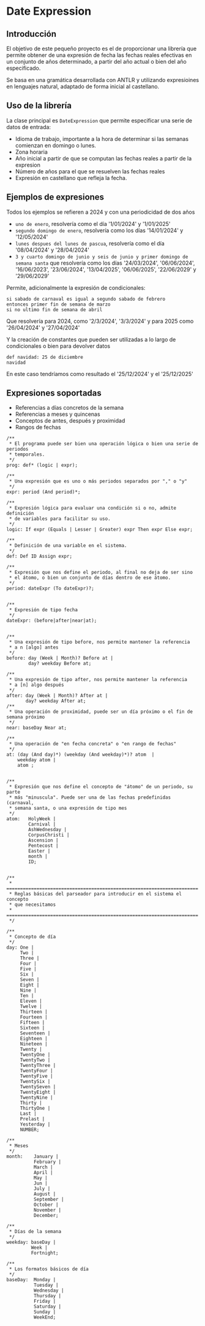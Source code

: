 # Date Expression 

## Introducción
El objetivo de este pequeño proyecto es el de proporcionar una librería que
permite obtener de una expresión de fecha las fechas reales 
efectivas en un conjunto de años determinado, a partir del año actual o 
bien del año especificado.

Se basa en una gramática desarrollada con ANTLR y utilizando expresioines en
lenguajes natural, adaptado de forma inicial al castellano.

## Uso de la librería
La clase principal es `DateExpression` que permite especificar una
serie de datos de entrada:

* Idioma de trabajo, importante a la hora de determinar si las semanas 
  comienzan en domingo o lunes.
* Zona horaria
* Año inicial a partir de que se computan las fechas reales a partir de la expresion
* Número de años para el que se resuelven las fechas reales
* Expresión en castellano que refleja la fecha.


## Ejemplos de expresiones

Todos los ejemplos se refieren a 2024 y con una periodicidad de dos años
* `uno de enero`, resolvería como el día '1/01/2024' y '1/01/2025'
* `segundo domingo de enero`, resolvería como los días '14/01/2024' y '12/05/2024'
* `lunes despues del lunes de pascua`, resolvería como el día '08/04/2024' y '28/04/2024'
* `3 y cuarto domingo de junio y seis de junio y primer domingo de semana santa` que resolvería como los días
  '24/03/2024', '06/06/2024', '16/06/2023', '23/06/2024', '13/04/2025', '06/06/2025', '22/06/2029' y '29/06/2029'

Permite, adicionalmente la expresión de condicionales:
```
si sabado de carnaval es igual a segundo sabado de febrero
entonces primer fin de semana de marzo
si no ultimo fin de semana de abril
```   

Que resolvería para 2024, como '2/3/2024', '3/3/2024' y para 2025 como '26/04/2024' y '27/04/2024'

Y la creación de constantes que pueden ser utilizadas a lo largo de condicionales o bien para devolver datos
```
def navidad: 25 de diciembre
navidad
```
En este caso tendríamos como resultado el '25/12/2024' y el '25/12/2025'

## Expresiones soportadas

* Referencias a días concretos de la semana
* Referencias a meses y quincenas
* Conceptos de antes, después y proximidad
* Rangos de fechas

````
/**
 * El programa puede ser bien una operación lógica o bien una serie de periodos
 * temporales.
 */
prog: def* (logic | expr);

/**
 * Una expresión que es uno o más periodos separados por "," o "y"
 */
expr: period (And period)*;

/**
 * Expresión lógica para evaluar una condición si o no, admite definición
 * de variables para facilitar su uso.
 */
logic: If expr (Equals | Lesser | Greater) expr Then expr Else expr;

/**
 * Definición de una variable en el sistema.
 */
def: Def ID Assign expr;

/**
 * Expresión que nos define el periodo, al final no deja de ser sino
 * el átomo, o bien un conjunto de días dentro de ese átomo.
 */
period: dateExpr (To dateExpr)?;


/**
 * Expresión de tipo fecha
 */
dateExpr: (before|after|near|at);


/**
 * Una expresión de tipo before, nos permite mantener la referencia
 * a n [algo] antes
 */
before: day (Week | Month)? Before at |
        day? weekday Before at;

/**
 * Una expresión de tipo after, nos permite mantener la referencia
 * a [n] algo después
 */
after: day (Week | Month)? After at |
       day? weekday After at;
/**
 * Una operación de proximidad, puede ser un día próximo o el fin de semana próximo
 */
near: baseDay Near at;

/**
 * Una operación de "en fecha concreta" o "en rango de fechas"
 */
at: (day (And day)*) (weekday (And weekday)*)? atom  |
    weekday atom |
    atom ;


/**
 * Expresión que nos define el concepto de "átomo" de un periodo, su parte
 * más "minuscula". Puede ser una de las fechas predefinidas (carnaval,
 * semana santa, o una expresión de tipo mes
 */
atom:   HolyWeek |
        Carnival |
        AshWednesday |
        CorpusChristi |
        Ascension |
        Pentecost |
        Easter |
        month |
        ID;


/**
 * ======================================================================
 * Reglas básicas del parseador para introducir en el sistema el concepto
 * que necesitamos
 * ======================================================================
 */

/**
 * Concepto de día
 */
day: One |
     Two |
     Three |
     Four |
     Five |
     Six |
     Seven |
     Eight |
     Nine |
     Ten |
     Eleven |
     Twelve |
     Thirteen |
     Fourteen |
     Fifteen |
     Sixteen |
     Seventeen |
     Eighteen |
     Nineteen |
     Twenty |
     TwentyOne |
     TwentyTwo |
     TwentyThree |
     TwentyFour |
     TwentyFive |
     TwentySix |
     TwentySeven |
     TwentyEight |
     TwentyNine |
     Thirty |
     ThirtyOne |
     Last |
     Prelast |
     Yesterday |
     NUMBER;

/**
 * Meses
 */
month:    January |
          February |
          March |
          April |
          May |
          Jun |
          July |
          August |
          September |
          October |
          November |
          December;

/**
 * Días de la semana
 */
weekday: baseDay |
         Week |
         Fortnight;

/**
 * Los formatos básicos de día
 */
baseDay:  Monday |
          Tuesday |
          Wednesday |
          Thursday |
          Friday |
          Saturday |
          Sunday |
          WeekEnd;

````



